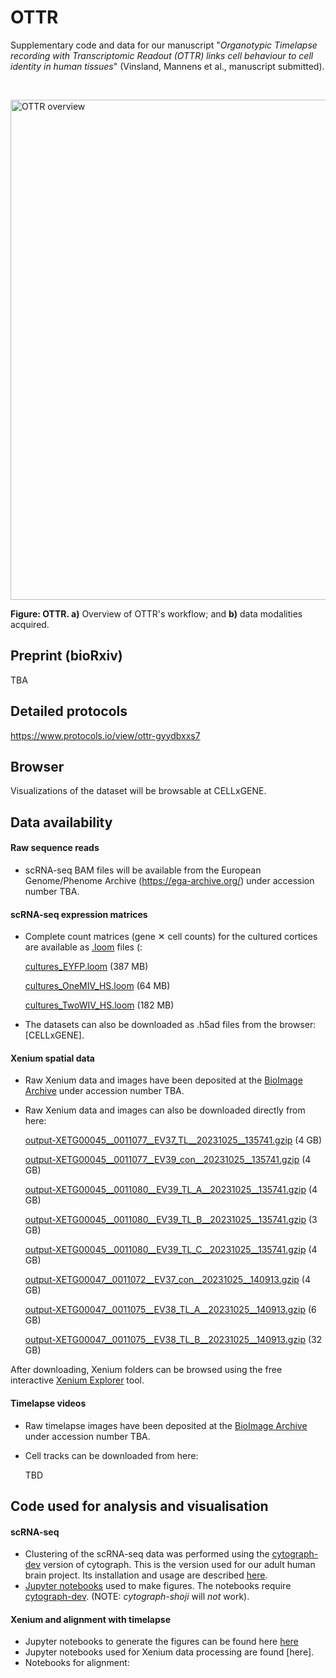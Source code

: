 # OTTR

Supplementary code and data for our manuscript "*Organotypic Timelapse recording with Transcriptomic Readout (OTTR) links cell behaviour to cell identity in human tissues*" (Vinsland, Mannens et al., manuscript submitted).

<p>&nbsp;</p>

<img src="./static/ottr_overview.png" alt="OTTR overview" width="800px"/>

**Figure: OTTR. a)** Overview of OTTR's workflow; and **b)** data modalities
acquired.


## Preprint (bioRxiv)

TBA

## Detailed protocols

https://www.protocols.io/view/ottr-gyydbxxs7

## Browser

Visualizations of the dataset will be browsable at CELLxGENE.

## Data availability

#### Raw sequence reads

- scRNA-seq BAM files will be available from the European Genome/Phenome Archive (https://ega-archive.org/) under accession number TBA. 

#### scRNA-seq expression matrices

- Complete count matrices (gene ✕ cell counts) for the cultured cortices are available as [.loom](https://loompy.org) files (:

  [cultures_EYFP.loom](https://storage.googleapis.com/linnarsson-lab-ottr/cultures_EYFP.loom) (387 MB)

  [cultures_OneMIV_HS.loom](https://storage.googleapis.com/linnarsson-lab-ottr/cultures_OneMIV_HS.loom) (64 MB)

  [cultures_TwoWIV_HS.loom](https://storage.googleapis.com/linnarsson-lab-ottr/cultures_TwoWIV_HS.loom) (182 MB)
  
- The datasets can also be downloaded as .h5ad files from the browser: [CELLxGENE]. 

#### Xenium spatial data

- Raw Xenium data and images have been deposited at the [BioImage Archive](https://www.ebi.ac.uk/bioimage-archive/) under accession number TBA.
- Raw Xenium data and images can also be downloaded directly from here:

  [output-XETG00045__0011077__EV37_TL__20231025__135741.gzip](https://storage.googleapis.com/linnarsson-lab-ottr/output-XETG00045__0011077__EV37_TL__20231025__135741.gzip) (4 GB)

  [output-XETG00045__0011077__EV39_con__20231025__135741.gzip](https://storage.googleapis.com/linnarsson-lab-ottr/output-XETG00045__0011077__EV39_con__20231025__135741.gzip) (4 GB)

  [output-XETG00045__0011080__EV39_TL_A__20231025__135741.gzip](https://storage.googleapis.com/linnarsson-lab-ottr/output-XETG00045__0011080__EV39_TL_A__20231025__135741.gzip) (4 GB)

  [output-XETG00045__0011080__EV39_TL_B__20231025__135741.gzip](https://storage.googleapis.com/linnarsson-lab-ottr/output-XETG00045__0011080__EV39_TL_B__20231025__135741.gzip) (3 GB)

  [output-XETG00045__0011080__EV39_TL_C__20231025__135741.gzip](https://storage.googleapis.com/linnarsson-lab-ottr/output-XETG00045__0011080__EV39_TL_C__20231025__135741.gzip) (4 GB)

  [output-XETG00047__0011072__EV37_con__20231025__140913.gzip](https://storage.googleapis.com/linnarsson-lab-ottr/output-XETG00047__0011072__EV37_con__20231025__140913.gzip) (4 GB)

  [output-XETG00047__0011075__EV38_TL_A__20231025__140913.gzip](https://storage.googleapis.com/linnarsson-lab-ottr/output-XETG00047__0011075__EV38_TL_A__20231025__140913.gzip) (6 GB)

  [output-XETG00047__0011075__EV38_TL_B__20231025__140913.gzip](https://storage.googleapis.com/linnarsson-lab-ottr/output-XETG00047__0011075__EV38_TL_B__20231025__140913.gzip) (32 GB)
  
After downloading, Xenium folders can be browsed using the free interactive [Xenium Explorer](https://www.10xgenomics.com/products/xenium-analysis) tool.

#### Timelapse videos

- Raw timelapse images have been deposited at the [BioImage Archive](https://www.ebi.ac.uk/bioimage-archive/) under accession number TBA.
- Cell tracks can be downloaded from here:

  TBD

## Code used for analysis and visualisation

#### scRNA-seq

- Clustering of the scRNA-seq data was performed using the [cytograph-dev](https://github.com/linnarsson-lab/cytograph-dev) version of cytograph. This is the version used for our adult human brain project. Its installation and usage are described [here](https://github.com/linnarsson-lab/adult-human-brain/tree/main/cytograph). 
- [Jupyter notebooks](https://jupyter.org/) used to make figures. The notebooks require [cytograph-dev](https://github.com/linnarsson-lab/cytograph-dev). (NOTE: *cytograph-shoji* will *not* work).

#### Xenium and alignment with timelapse

- Jupyter notebooks to generate the figures can be found here [here](notebooks)
- Jupyter notebooks used for Xenium data processing are found [here].
- Notebooks for alignment: 

